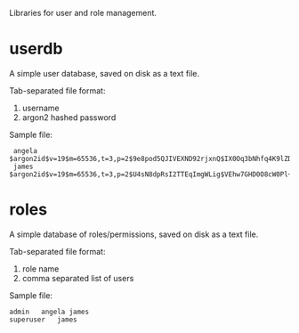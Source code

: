 Libraries for user and role management.

# userdb

A simple user database, saved on disk as a text file.

Tab-separated file format:

 1. username
 2. argon2 hashed password

Sample file:

     angela	$argon2id$v=19$m=65536,t=3,p=2$9e8pod5QJIVEXND92rjxnQ$IX0Oq3bNhfq4K9lZDUlIfLwH0ZAE0pDv/q55xi8Yasc
     james	$argon2id$v=19$m=65536,t=3,p=2$U4sN8dpRsI2TTEqImgWLig$VEhw7GHD0O8cW0Pl+CB26OHfIpbloBtfj/BsbFesU8c


# roles

A simple database of roles/permissions, saved on disk as a text file.

Tab-separated file format:

 1. role name
 2. comma separated list of users
 
 Sample file:
 
    admin	angela james
    superuser	james
